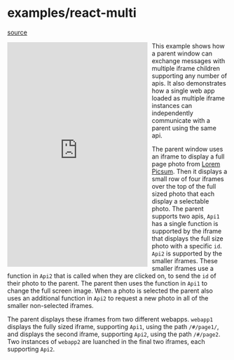 # examples/react-multi

[source](https://github.com/precor/web-api-bridge/tree/master/examples/react-multi/)

<iframe src="https://precor.github.io/web-api-bridge/examples/react-multi/parent/build/" width="320" height="512" frameborder="0" style="float: left; margin-right: 10px" ></iframe>

This example shows how a parent window can exchange messages with multiple iframe children supporting any number of apis. It also demonstrates how a single web app loaded as multiple iframe instances can independently communicate with a parent using the same api.

The parent window uses an iframe to display a full page photo from [Lorem Picsum](https://picsum.photos/). Then it displays a small row of four iframes over the top of the full sized photo that each display a selectable photo. The parent supports two apis, `Api1` has a single function is supported by the iframe that displays the full size photo with a specific `id`. `Api2` is supported by the smaller iframes. These smaller iframes use a function in `Api2` that is called when they are clicked on, to send the `id` of their photo to the parent. The parent then uses the function in `Api1` to change the full screen image. When a photo is selected the parent also uses an additional function in `Api2` to request a new photo in all of the smaller non-selected iframes.

The parent displays these iframes from two different webapps. `webapp1` displays the fully sized iframe, supporting `Api1`, using the path `/#/page1/`, and displays the second iframe, supporting `Api2`, using the path `/#/page2`. Two instances of `webapp2` are luanched in the final two iframes, each supporting `Api2`.